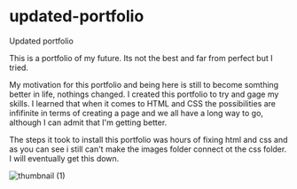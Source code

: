 # updated-portfolio
Updated portfolio

This is a portfolio of my future. Its not the best and far from perfect but I tried.

My motivation for this portfolio and being here is still to become somthing better in life, nothings changed.
I created this portfolio to try and gage my skills.
I learned that when it comes to HTML and CSS the possibilities are infifinite in terms of creating a page and we all have a long way to go, although I can admit that I'm getting better.

The steps it took to install this portfolio was hours of fixing html and css and as you can see i still can't make the images folder connect ot the css folder. I will eventually get this down. 



![thumbnail (1)](https://user-images.githubusercontent.com/101435334/163942437-c97ee837-682f-4ffb-b137-4e9988828fb0.png)

